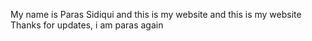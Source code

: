 My name is Paras Sidiqui and this is my website
and this is my website
Thanks for updates, i am paras again
